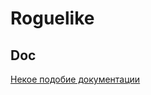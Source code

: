 # Roguelike

## Doc

[Некое подобие документации](https://github.com/StasBel/sd-homework/blob/Roguelike/dokka/sd-homework/index.md)